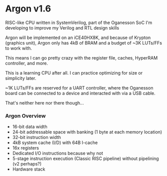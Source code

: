 # Argon v1.6
RISC-like CPU written in SystemVerilog, part of the Oganesson SoC I'm developing to improve my Verilog and RTL design skills

Argon will be implemented on an iCE40HX8K, and because of Krypton (graphics unit), Argon only has 4kB of BRAM and a budget of
~3K LUTs/FFs to work with.

This means I can go pretty crazy with the register file, caches, HyperRAM controller, and more.

This is a learning CPU after all. I can practice optimizing for size or simplicity later.

~1K LUTs/FFs are reserved for a UART controller, where the Oganesson board can be connected to a device and interacted with via
a USB cable.

That's neither here nor there though...

### Argon Overview
- 16-bit data width
- 24-bit addressable space with banking (1 byte at each memory location)
- 32-bit instruction width
- 4kB system cache (I/D) with 64B I-cache
- 16x registers
- Dedicated I/O instructions because why not
- 5-stage instruction execution (Classic RISC pipeline) without pipelining (v2 perhaps?)
- Hardware stack